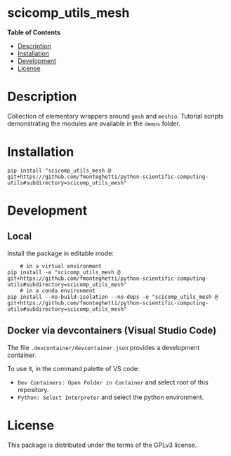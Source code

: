# scicomp_utils_mesh

**Table of Contents**

- [Description](#description)
- [Installation](#installation)
- [Development](#development)
- [License](#license)

# Description

Collection of elementary wrappers around `gmsh` and `meshio`. Tutorial scripts 
demonstrating the modules are available in the `demos` folder.

# Installation

```console
pip install "scicomp_utils_mesh @ git+https://github.com/fmonteghetti/python-scientific-computing-utils#subdirectory=scicomp_utils_mesh"
```

# Development

## Local

Install the package in editable mode:

```console
    # in a virtual environment
pip install -e "scicomp_utils_mesh @ git+https://github.com/fmonteghetti/python-scientific-computing-utils#subdirectory=scicomp_utils_mesh"
    # in a conda environment
pip install --no-build-isolation --no-deps -e "scicomp_utils_mesh @ git+https://github.com/fmonteghetti/python-scientific-computing-utils#subdirectory=scicomp_utils_mesh"
```

## Docker via devcontainers (Visual Studio Code)

The file `.devcontainer/devcontainer.json` provides a development container.

To use it, in the command palette of VS code:

- `Dev Containers: Open Folder in Container` and select root of this repository.
- `Python: Select Interpreter` and select the python environment.

# License

This package is distributed under the terms of the GPLv3 license.